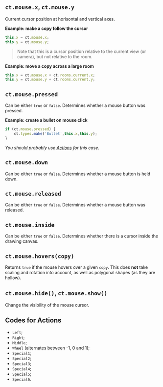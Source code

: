 ## `ct.mouse.x`, `ct.mouse.y`

Current cursor position at horisontal and vertical axes. 

**Example: make a copy follow the cursor**

```js
this.x = ct.mouse.x;
this.y = ct.mouse.y;
```
> Note that this is a cursor position relative to the current view (or camera), but not relative to the room.

**Example: move a copy across a large room**

```js
this.x = ct.mouse.x + ct.rooms.current.x;
this.y = ct.mouse.y + ct.rooms.current.y;
```

## `ct.mouse.pressed`

Can be either `true` or `false`. Determines whether a mouse button was pressed.

**Example: create a bullet on mouse click**

```js
if (ct.mouse.pressed) {
    ct.types.make('Bullet',this.x,this.y);
}
```

*You should probably use [Actions](/actions.html) for this case.*

## `ct.mouse.down`

Can be either `true` or `false`. Determines whether a mouse button is held down.

## `ct.mouse.released`

Can be either `true` or `false`. Determines whether a mouse button was released.

## `ct.mouse.inside`

Can be either `true` or `false`. Determines whether there is a cursor inside the drawing canvas.

## `ct.mouse.hovers(copy)`

Returns `true` if the mouse hovers over a given `copy`. This does **not** take scaling and rotation into account, as well as polygonal shapes (as they are hollow).

## `ct.mouse.hide()`, `ct.mouse.show()`
Change the visibility of the mouse cursor.

## Codes for Actions

* `Left`;
* `Right`;
* `Middle`;
* `Wheel` (alternates between -1, 0 and 1);
* `Special1`;
* `Special2`;
* `Special3`;
* `Special4`;
* `Special5`;
* `Special6`.